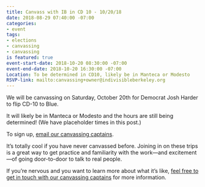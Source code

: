 ```yaml
---
title: Canvass with IB in CD 10 - 10/20/18
date: 2018-08-29 07:40:00 -07:00
categories:
- event
tags:
- elections
- canvassing
- canvassing
is featured: true
event-start-date: 2018-10-20 08:30:00 -07:00
event-end-date: 2018-10-20 16:30:00 -07:00
Location: To be determined in CD10, likely be in Manteca or Modesto
RSVP-link: mailto:canvassing+owner@indivisibleberkeley.org
---
```


We will be canvassing on Saturday, October 20th for Democrat Josh Harder to flip CD-10 to Blue.

It will likely be in Manteca or Modesto and the hours are still being determined! (We have placeholder times in this post.)

To sign up, [email our canvassing captains](mailto:canvassing+owner@indivisibleberkeley.org).

It’s totally cool if you have never canvassed before. Joining in on these trips is a great way to get practice and familiarity with the work—and excitement—of going door-to-door to talk to real people.

If you’re nervous and you want to learn more about what it’s like, [feel free to get in touch with our canvassing captains](mailto:canvassing+owner@indivisibleberkeley.org) for more information.